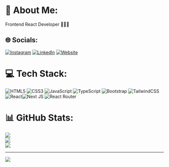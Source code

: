 # 💫 About Me:
Frontend React Developer 👨‍💻🧋


## 🌐 Socials:
[![Instagram](https://img.shields.io/badge/Instagram-%23E4405F.svg?logo=Instagram&logoColor=white)](https://instagram.com/ali_mohammad.es) 
[![LinkedIn](https://img.shields.io/badge/LinkedIn-%230077B5.svg?logo=linkedin&logoColor=white)](https://linkedin.com/in/ali-mohammad-esmaeeli-452182203) 
[![Website](https://img.shields.io/badge/🌐-Website-brightgreen)](https://www.alimohammad.blog/)

# 💻 Tech Stack:
![HTML5](https://img.shields.io/badge/html5-%23E34F26.svg?style=for-the-badge&logo=html5&logoColor=white) ![CSS3](https://img.shields.io/badge/css3-%231572B6.svg?style=for-the-badge&logo=css3&logoColor=white) ![JavaScript](https://img.shields.io/badge/javascript-%23323330.svg?style=for-the-badge&logo=javascript&logoColor=%23F7DF1E) ![TypeScript](https://img.shields.io/badge/typescript-%23007ACC.svg?style=for-the-badge&logo=typescript&logoColor=white) ![Bootstrap](https://img.shields.io/badge/bootstrap-%23563D7C.svg?style=for-the-badge&logo=bootstrap&logoColor=white) ![TailwindCSS](https://img.shields.io/badge/tailwindcss-%2338B2AC.svg?style=for-the-badge&logo=tailwind-css&logoColor=white)![React](https://img.shields.io/badge/react-%2320232a.svg?style=for-the-badge&logo=react&logoColor=%2361DAFB)![Next JS](https://img.shields.io/badge/Next-black?style=for-the-badge&logo=next.js&logoColor=white) ![React Router](https://img.shields.io/badge/React_Router-CA4245?style=for-the-badge&logo=react-router&logoColor=white)
	
# 📊 GitHub Stats:
![](https://github-readme-stats.vercel.app/api?username=AliMohammad-Esmaeeli&theme=react&hide_border=false&include_all_commits=true&count_private=false)<br/>
![](https://github-readme-streak-stats.herokuapp.com/?user=AliMohammad-Esmaeeli&theme=react&hide_border=false)<br/>
![](https://github-readme-stats.vercel.app/api/top-langs/?username=AliMohammad-Esmaeeli&theme=react&hide_border=false&include_all_commits=true&count_private=false&layout=compact)

---
[![](https://visitcount.itsvg.in/api?id=AliMohammad-Esmaeeli&icon=0&color=0)](https://visitcount.itsvg.in)
